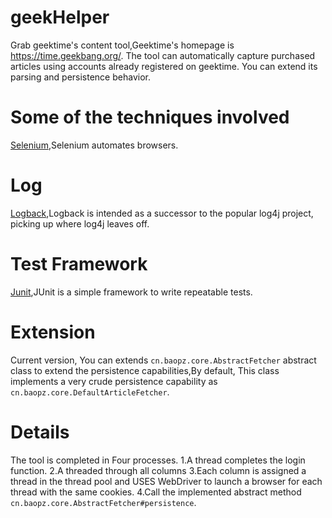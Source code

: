 # geekHelper
Grab geektime's content tool,Geektime's homepage is https://time.geekbang.org/.
The tool can automatically capture purchased articles using accounts already registered on geektime.
You can extend its parsing and persistence behavior.

# Some of the techniques involved
[Selenium](https://www.seleniumhq.org/),Selenium automates browsers.

# Log
[Logback](https://logback.qos.ch/),Logback is intended as a successor to the popular log4j project, picking up where log4j leaves off.

# Test Framework
[Junit](https://junit.org/junit4/),JUnit is a simple framework to write repeatable tests.

# Extension
Current version, You can extends `cn.baopz.core.AbstractFetcher` abstract class to extend the persistence capabilities,By default,
This class implements a very crude persistence capability as `cn.baopz.core.DefaultArticleFetcher`.

# Details
The tool is completed in Four processes.
1.A thread completes the login function.
2.A threaded through all columns
3.Each column  is assigned a thread in the thread pool and USES WebDriver to launch a browser for each thread with the same cookies.
4.Call the implemented abstract method `cn.baopz.core.AbstractFetcher#persistence`.
